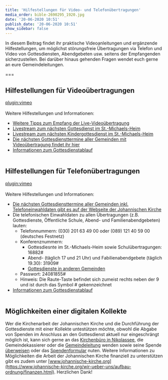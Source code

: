 ```yaml
---
title: 'Hilfestellungen für Video- und Telefonübertragungen'
media_order: bible-2690295_1920.jpg
date: '20-06-2020 10:51'
publish_date: '20-06-2020 10:51'
show_sidebar: false
---
```


In diesem Beitrag findet ihr praktische Videoanleitungen und ergänzende Hilfestellungen, um möglichst störungsfreie Übertragungen via Telefon und Video von Gottesdiensten, Abendgebeten usw. seitens der Empfangenden sicherzustellen. Bei darüber hinaus gehenden Fragen wendet euch gerne an eure Gemeindeleitungen.

===

## Hilfestellungen für Videoübertragungen

[plugin:vimeo](https://vimeo.com/https://player.vimeo.com/video/414701082)
<br><br>
Weitere Hilfestellungen und Informationen:
* [Weitere Tipps zum Empfang der Live-Videoübertragung](https://cloud.johannische-kirche.org/index.php/s/Smg4kD3tRNBENYp)
* [Livestream zum nächsten Gottesdienst im St.-Michaels-Heim](https://www.johannische-kirche.org/mediathek/live-gottesdienst.html)
* [Livestream zum nächsten Kindergottesdienst im St.-Michaels-Heim](https://www.johannische-kirche.org/mediathek/live-gottesdienst/live-kindergottesdienst.html)
* [Die nächsten Gottesdiensttermine aller Gemeinden mit Videoübertragung findet ihr hier](https://smh-gemeinden.de/news/gottesdienste-am-kommenden-sonntag)
* [Informationen zum Gottesdienstablauf](https://www.johannische-kirche.org/lebenshilfe-und-angebote/gottesdienste.html)
<br><br>

## Hilfestellungen für Telefonübertragungen

[plugin:vimeo](https://vimeo.com/https://player.vimeo.com/video/414490837)
<br><br>
Weitere Hilfestellungen und Informationen:
* [Die nächsten Gottesdiensttermine aller Gemeinden inkl. Telefoneinwahldaten gibt es auf der Webseite der Johannischen Kirche](https://www.johannische-kirche.org/wir-ueber-uns/aktuelles.html)
* Die telefonischen Einwahldaten zu allen Übertragungen (z.B. Gottesdienste, Öffentliche Schule, Abend- und Familienabendgebeten) lauten:
	* Telefonnummern: (030) 201 63 49 00 oder (089) 121 40 59 00 (deutsches Festnetz)
	* Konferenznummern:
		* Gottesdiesnte im St.-Michaels-Heim sowie Schulübertragungen: 16882#
		* Abend- (täglich 17 und 21 Uhr) und Fabilienabendgebete (täglich 19.30): 31909#
		* [Gottesdienste in anderen Gemeinden](https://www.johannische-kirche.org/wir-ueber-uns/aktuelles.html)
	* Passwort: 24081855#
	* Hinweis: Die Raute-Taste befindet sich zumeist rechts neben der 9 und ist durch das Symbol # gekennzeichnet
* [Informationen zum Gottesdienstablauf](https://www.johannische-kirche.org/lebenshilfe-und-angebote/gottesdienste.html)
<br><br>

## Möglichkeiten einer digitalen Kollekte

Wer die Kirchenarbeit der Johannischen Kirche und die Durchführung der Gottesdienste mit einer Kollekte untestützen möchte, obwohl die Abgabe von Spenden im Anschluss an den Gottesdienst aktuell nur eingeschrängt möglich ist, kann sich gerne an das [Kirchenbüro in Nikolassee](https://www.johannische-kirche.org/gemeindeleben.html), die Gemeindekassierer oder die [Gemeindeleitung](https://www.johannische-kirche.org/gemeindeleben/berlin-smh.html) wenden sowie seine Spende [überweisen](https://smh-gemeinden.de/ueber-uns) oder das [Spendenformular](https://secure.spendenbank.de/form/3469) nuten. Weitere Informationen zu Möglichkeiten die Arbeit der Johannischen Kirche finanziell zu unterstützen gibt es zudem unter [www.johannische-kirche.org](https://www.johannische-kirche.org/wir-ueber-uns/aufbau-ordnung/finanzen.html). Herzlichen Dank!